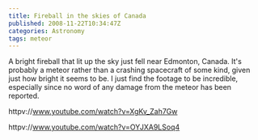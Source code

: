```yaml
---
title: Fireball in the skies of Canada
published: 2008-11-22T10:34:47Z
categories: Astronomy
tags: meteor
---
```


A bright fireball that lit up the sky just fell near Edmonton, Canada.  It's probably a meteor rather than a crashing spacecraft of some kind, given just how bright it seems to be.  I just find the footage to be incredible, especially since no word of any damage from the meteor has been reported.

httpv://www.youtube.com/watch?v=XgKv_Zah7Gw

httpv://www.youtube.com/watch?v=OYJXA9LSoq4


